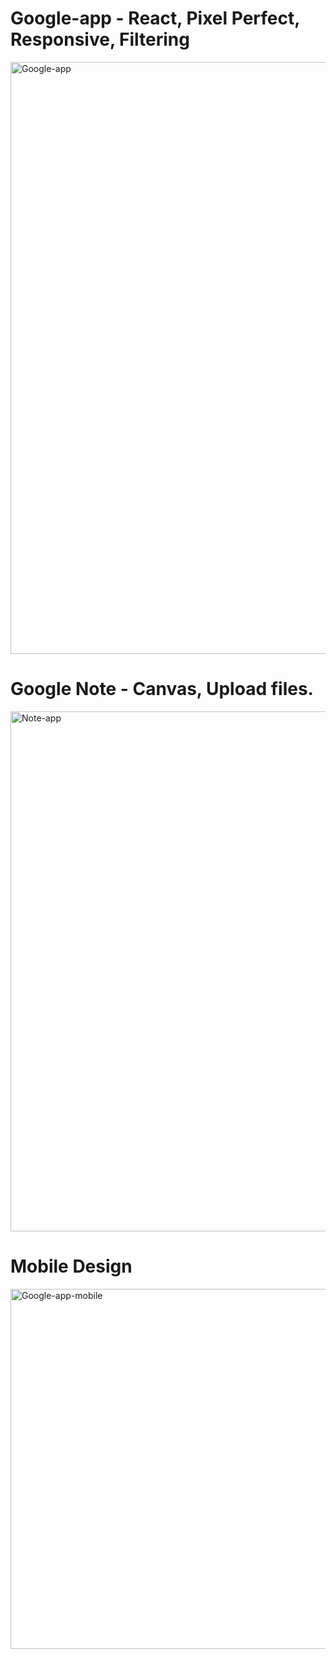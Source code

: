 
# Google-app - React, Pixel Perfect, Responsive, Filtering

<img width="947" alt="Google-app" src="https://user-images.githubusercontent.com/109578899/193601290-bc4edfa8-3dbe-46e4-b2db-d3f7d5415ca9.png">

# Google Note - Canvas, Upload files.
<img width="832" alt="Note-app" src="https://user-images.githubusercontent.com/109578899/193601629-1806c30b-5e2c-4955-b00b-abdc86eb4081.png">

# Mobile Design
<img width="576" alt="Google-app-mobile" src="https://user-images.githubusercontent.com/109578899/193601931-c4c40792-f4c9-48d2-a2ad-4f23447b6cc0.png">
